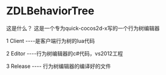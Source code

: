 ZDLBehaviorTree
============

这是什么？
这是一个专为quick-cocos2d-x写的一个行为树编辑器

1 Client ----是客户端行为树的lua代码

2 Editor ----行为树编辑器的c#代码，vs2012工程

3 Release ---- 行为树编辑器的编译好的文件
